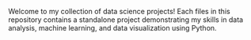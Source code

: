 Welcome to my collection of data science projects! Each files in this repository contains a standalone project demonstrating my skills in data analysis, machine learning, and data visualization using Python.
